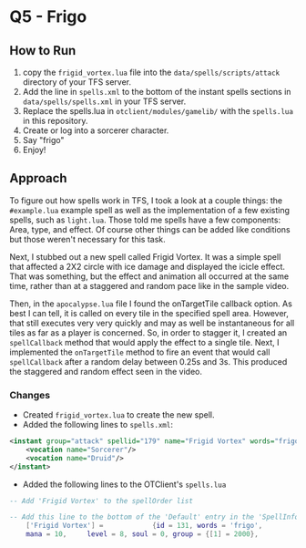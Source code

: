 # Q5 - Frigo

## How to Run
1. copy the `frigid_vortex.lua` file into the `data/spells/scripts/attack` 
directory of your TFS server.
2. Add the line in `spells.xml` to the bottom of the instant spells sections in
`data/spells/spells.xml` in your TFS server. 
3. Replace the spells.lua in `otclient/modules/gamelib/` with the `spells.lua`
in this repository.
4. Create or log into a sorcerer character.
5. Say "frigo"
6. Enjoy!

## Approach

To figure out how spells work in TFS, I took a look at a couple things: the 
`#example.lua` example spell as well as the implementation of a few existing 
spells, such as `light.lua`. Those told me spells have a few components: Area,
type, and effect. Of course other things can be added like conditions but those
weren't necessary for this task.

Next, I stubbed out a new spell called Frigid Vortex. It was a simple spell
that affected a 2X2 circle with ice damage and displayed the icicle effect.
That was something, but the effect and animation all occurred at the same time,
rather than at a staggered and random pace like in the sample video. 

Then, in the `apocalypse.lua` file I found the onTargetTile callback option. As
best I can tell, it is called on every tile in the specified spell area. 
However, that still executes very very quickly and may as well be instantaneous
for all tiles as far as a player is concerned. So, in order to stagger it, I
created an `spellCallback` method that would apply the effect to a single tile.
Next, I implemented the `onTargetTile` method to fire an event that would call
`spellCallback` after a random delay between 0.25s and 3s. This produced the
staggered and random effect seen in the video.

### Changes
- Created `frigid_vortex.lua` to create the new spell.
- Added the following lines to `spells.xml`:
```xml
<instant group="attack" spellid="179" name="Frigid Vortex" words="frigo" level="8" mana="10" aggressive="1" selftarget="1" cooldown="1000" groupcooldown="1000" needlearn="0" script="attack/frigid_vortex.lua">
    <vocation name="Sorcerer"/>
    <vocation name="Druid"/>
</instant>
```
- Added the following lines to the OTClient's `spells.lua`
```lua
-- Add 'Frigid Vortex' to the spellOrder list

-- Add this line to the bottom of the 'Default' entry in the 'SpellInfo' table
    ['Frigid Vortex'] =            {id = 131, words = 'frigo',                 exhaustion = 1000,  premium = false, type = 'Instant', icon = 'icicle',
    mana = 10,     level = 8, soul = 0, group = {[1] = 2000},               vocations = {1, 2}},
```
